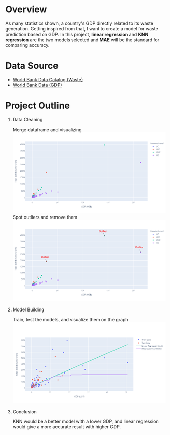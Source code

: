 # Overview
As many statistics shown, a country's GDP directly related to its waste generation. Getting inspired from that, I want to create a model for waste prediction based on GDP. In this project, **linear regression** and **KNN regression** are the two models selected and **MAE** will be the standard for comparing accuracy.
# Data Source
- [World Bank Data Catalog (Waste)](https://datacatalog.worldbank.org/dataset/what-waste-global-database/resource/de74cc68-e796-4e42-9793-f140719c91ac#{view-graph:{graphOptions:{hooks:{processOffset:{},bindEvents:{}}}},graphOptions:{hooks:{processOffset:{},bindEvents:{}}},view-grid:{hiddenColumns:[!composition_food_organic_waste_percent,!composition_glass_percent,!composition_metal_percent,!composition_other_percent,!composition_paper_cardboard_percent,!composition_plastic_percent,!composition_rubber_leather_percent,!composition_wood_percent,!composition_yard_garden_green_waste_percent,!other_information_information_system_for_solid_waste_management_na,!other_information_national_agency_to_enforce_solid_waste_laws_and_regulations_na,!other_information_national_law_governing_solid_waste_management_in_the_country_na,!other_information_ppp_rules_and_regulations_na,!other_information_summary_of_key_solid_waste_information_made_available_to_the_public_na,!population_population_of_people,!special_waste_agricultural_waste_tons_year,!special_waste_construction_and_demolition_waste_tons_year,!special_waste_e_waste_tons_year,!special_waste_hazardous_waste_tons_year,!special_waste_industrial_waste_tons_year,!special_waste_medical_waste_tons_year,!waste_collection_coverage_rural_percent_of_geographic_area,!waste_collection_coverage_rural_percent_of_households,!waste_collection_coverage_rural_percent_of_population,!waste_collection_coverage_rural_percent_of_waste,!waste_collection_coverage_total_percent_of_geographic_area,!waste_collection_coverage_total_percent_of_households,!waste_collection_coverage_total_percent_of_population,!waste_collection_coverage_total_percent_of_waste,!waste_collection_coverage_urban_percent_of_geographic_area,!waste_collection_coverage_urban_percent_of_households,!waste_collection_coverage_urban_percent_of_population,!waste_collection_coverage_urban_percent_of_waste,!waste_treatment_anaerobic_digestion_tons_year,!waste_treatment_compost_tons_year,!waste_treatment_controlled_landfill_tons_year,!waste_treatment_incineration_tons_year,!waste_treatment_landfill_unspecified_tons_year,!waste_treatment_open_dump_tons_year,!waste_treatment_other_tons_year,!waste_treatment_recycling_tons_year,!waste_treatment_sanitary_landfill_landfill_gas_system_tons_year,!waste_treatment_unaccounted_for_tons_year,!waste_treatment_uncollected_tons_year,!waste_treatment_waterways_marine_tons_year,!where_where_is_this_data_measured,!iso3c,!regionID],columnsWidth:[{column:!total_msw_total_msw_generated_tons_year,width:129},{column:!incomeID,width:238}]}})
- [World Bank Data (GDP)](https://data.worldbank.org/indicator/NY.GDP.MKTP.CD?end=2020&most_recent_value_desc=true&start=1960&view=chart)
# Project Outline
1. Data Cleaning

   Merge dataframe and visualizing
![1](https://github.com/lennylin1998/Waste-Prediction-Based-on-GDP/blob/main/graph%20images/newplot%20(5).png)
   Spot outliers and remove them
![3](https://github.com/lennylin1998/Waste-Prediction-Based-on-GDP/blob/main/graph%20images/newplot%20(4).png)
2. Model Building
  
   Train, test the models, and visualize them on the graph
![4](https://github.com/lennylin1998/Waste-Prediction-Based-on-GDP/blob/main/graph%20images/newplot%20(3).png)
3. Conclusion

   KNN would be a better model with a lower GDP, and linear regression would give a more accurate result with higher GDP. 
